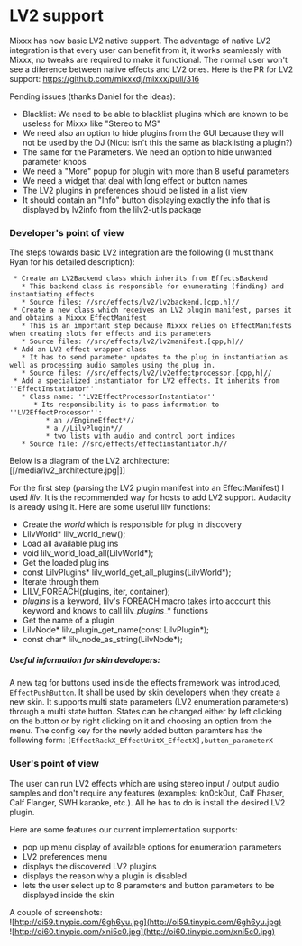 # LV2 support

Mixxx has now basic LV2 native support. The advantage of native LV2
integration is that every user can benefit from it, it works seamlessly
with Mixxx, no tweaks are required to make it functional. The normal
user won't see a diference between native effects and LV2 ones. Here is
the PR for LV2 support: <https://github.com/mixxxdj/mixxx/pull/316>

Pending issues (thanks Daniel for the ideas):  

  - Blacklist: We need to be able to blacklist plugins which are known
    to be useless for Mixxx like "Stereo to MS"
  - We need also an option to hide plugins from the GUI because they
    will not be used by the DJ (Nicu: isn't this the same as
    blacklisting a plugin?)
  - The same for the Parameters. We need an option to hide unwanted
    parameter knobs
  - We need a "More" popup for plugin with more than 8 useful parameters
  - We need a widget that deal with long effect or button names
  - The LV2 plugins in preferences should be listed in a list view
  - It should contain an "Info" button displaying exactly the info that
    is displayed by lv2info from the lilv2-utils package

### Developer's point of view

The steps towards basic LV2 integration are the following (I must thank
Ryan for his detailed description):

``` 
 * Create an LV2Backend class which inherits from EffectsBackend
   * This backend class is responsible for enumerating (finding) and instantiating effects
   * Source files: //src/effects/lv2/lv2backend.[cpp,h]//
 * Create a new class which receives an LV2 plugin manifest, parses it and obtains a Mixxx EffectManifest
   * This is an important step because Mixxx relies on EffectManifests when creating slots for effects and its parameters
   * Source files: //src/effects/lv2/lv2manifest.[cpp,h]//
 * Add an LV2 effect wrapper class
   * It has to send parameter updates to the plug in instantiation as well as processing audio samples using the plug in.
   * Source files: //src/effects/lv2/lv2effectprocessor.[cpp,h]//
 * Add a specialized instantiator for LV2 effects. It inherits from ''EffectInstatiator''
   * Class name: ''LV2EffectProcessorInstantiator''
      * Its responsibility is to pass information to ''LV2EffectProcessor'':
         * an //EngineEffect*//
         * a //LilvPlugin*//
         * two lists with audio and control port indices
   * Source file: //src/effects/effectinstantiator.h//
```

Below is a diagram of the LV2 architecture:  
[[/media/lv2_architecture.jpg|]]

For the first step (parsing the LV2 plugin manifest into an
EffectManifest) I used *lilv*. It is the recommended way for hosts to
add LV2 support. Audacity is already using it. Here are some useful lilv
functions:

  - Create the *world* which is responsible for plug in discovery
  - LilvWorld\* lilv\_world\_new();
  - Load all available plug ins
  - void lilv\_world\_load\_all(LilvWorld\*);
  - Get the loaded plug ins
  - const LilvPlugins\* lilv\_world\_get\_all\_plugins(LilvWorld\*);
  - Iterate through them
  - LILV\_FOREACH(plugins, iter, container);
  - *plugins* is a keyword, lilv's FOREACH macro takes into account this
    keyword and knows to call lilv\_*plugins*\_\* functions
  - Get the name of a plugin
  - LilvNode\* lilv\_plugin\_get\_name(const LilvPlugin\*);
  - const char\* lilv\_node\_as\_string(LilvNode\*);

##### Useful information for skin developers:

A new tag for buttons used inside the effects framework was introduced,
`EffectPushButton`. It shall be used by skin developers when they create
a new skin. It supports multi state parameters (LV2 enumeration
parameters) through a multi state button. States can be changed either
by left clicking on the button or by right clicking on it and choosing
an option from the menu. The config key for the newly added button
paramters has the following form:
`[EffectRackX_EffectUnitX_EffectX],button_parameterX`

  
  

### User's point of view

The user can run LV2 effects which are using stereo input / output audio
samples and don't require any features (examples: kn0ck0ut, Calf Phaser,
Calf Flanger, SWH karaoke, etc.). All he has to do is install the
desired LV2 plugin.

Here are some features our current implementation supports:

  - pop up menu display of available options for enumeration parameters
  - LV2 preferences menu
  - displays the discovered LV2 plugins
  - displays the reason why a plugin is disabled
  - lets the user select up to 8 parameters and button parameters to be
    displayed inside the skin

A couple of screenshots:  
![http://oi59.tinypic.com/6gh6yu.jpg](http://oi59.tinypic.com/6gh6yu.jpg)  
![http://oi60.tinypic.com/xni5c0.jpg](http://oi60.tinypic.com/xni5c0.jpg)
